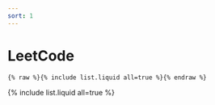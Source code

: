 ```yaml
---
sort: 1
---
```


# LeetCode

```
{% raw %}{% include list.liquid all=true %}{% endraw %}
```

{% include list.liquid all=true %}
